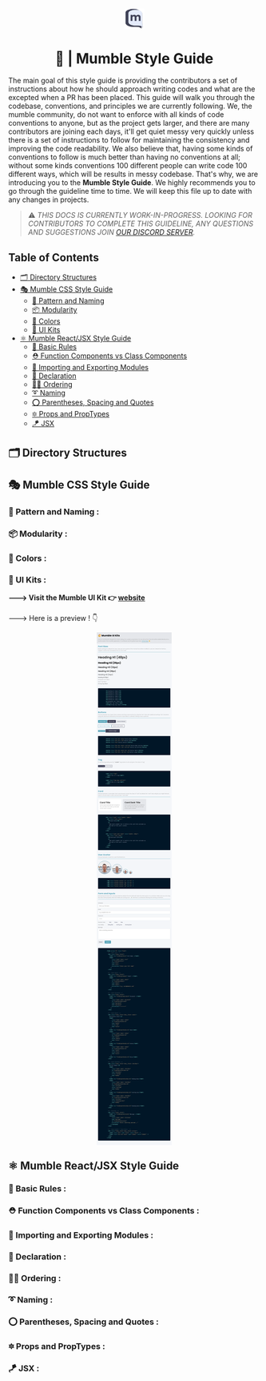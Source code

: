 #

<p align="center">
<img src="./frontend/public/android-chrome-512x512.png" width="8%">
<h1 align="center"> 🎨 | Mumble Style Guide </h1>
</p>

The main goal of this style guide is providing the contributors a set of instructions about how he should approach writing codes and what are the excepted when a PR has been placed. This guide will walk you through the codebase, conventions, and principles we are currently following. We, the mumble community, do not want to enforce with all kinds of code conventions to anyone, but as the project gets larger, and there are many contributors are joining each days, it'll get quiet messy very quickly unless there is a set of instructions to follow for maintaining the consistency and improving the code readability. We also believe that, having some kinds of conventions to follow is much better than having no conventions at all; without some kinds conventions 100 different people can write code 100 different ways, which will be results in messy codebase. That's why, we are introducing you to the **Mumble Style Guide**. We highly recommends you to go through the guideline time to time. We will keep this file up to date with any changes in projects.

> ⚠ _THIS DOCS IS CURRENTLY WORK-IN-PROGRESS. LOOKING FOR CONTRIBUTORS TO COMPLETE THIS GUIDELINE, ANY QUESTIONS AND SUGGESTIONS JOIN [OUR DISCORD SERVER](https://discord.gg/TxgpyK8pzf)._

<h2> Table of Contents </h2>

- [🗂 Directory Structures](#-directory-structures)
- [🎭 Mumble CSS Style Guide](#-mumble-css-style-guide)
  - [🎹 Pattern and Naming](#-pattern-and-naming)
  - [📦 Modularity](#-modularity)
  - [🎨 Colors](#-colors)
  - [🧰 UI Kits](#-ui-kits)
- [⚛ Mumble React/JSX Style Guide](#-mumble-reactjsx-style-guide)
  - [📖 Basic Rules](#-basic-rules)
  - [⛑ Function Components vs Class Components](#-function-components-vs-class-components)
  - [🎯 Importing and Exporting Modules](#-importing-and-exporting-modules)
  - [🎏 Declaration](#-declaration)
  - [🔺🔻 Ordering](#-ordering)
  - [➰ Naming](#-naming)
  - [⭕ Parentheses, Spacing and Quotes](#-parentheses-spacing-and-quotes)
  - [🔯 Props and PropTypes](#-props-and-proptypes)
  - [🪁 JSX](#-jsx)

## 🗂 Directory Structures

## 🎭 Mumble CSS Style Guide

### 🎹 Pattern and Naming :

### 📦 Modularity :

### 🎨 Colors :

### 🧰 UI Kits :
**---> Visit the Mumble UI Kit 👉 [website](http://mumble-lp.s3-website-us-west-2.amazonaws.com/)**
<br/><br/>
---> Here is a preview ! 👇
<p align="center">
<img align="center" src="./images/mumble-ui-kit.png">
</p>

## ⚛ Mumble React/JSX Style Guide

### 📖 Basic Rules :

### ⛑ Function Components vs Class Components :

### 🎯 Importing and Exporting Modules :

### 🎏 Declaration :

### 🔺🔻 Ordering :

### ➰ Naming :

### ⭕ Parentheses, Spacing and Quotes :

### 🔯 Props and PropTypes :

### 🪁 JSX :
